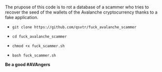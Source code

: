 The prupose of this code is to rot a database of a scammer who tries to recover the seed of the wallets of the Avalanche cryptocurrency thanks to a fake application.

* ```git clone https://github.com/qsvtr/fuck_avalanche_scammer```

* ```cd fuck_avalanche_scammer```

* ```chmod +x fuck_scammer.sh```

* ```bash fuck_scammer.sh```

**Be a good #AVAngers**
